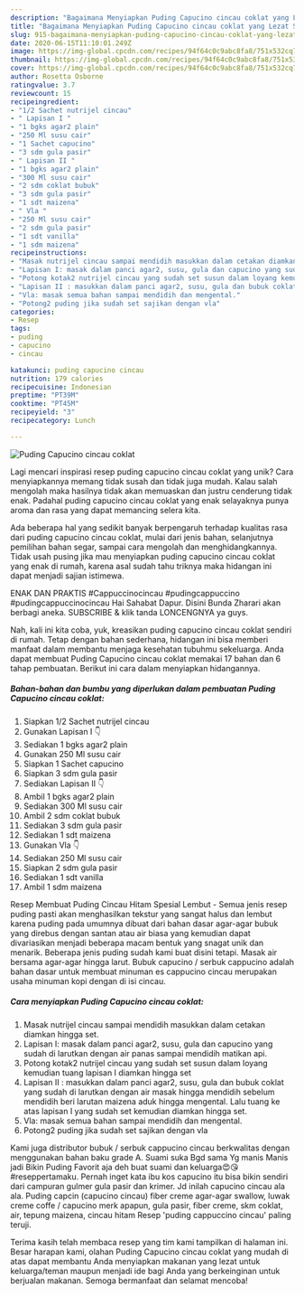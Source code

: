 ```yaml
---
description: "Bagaimana Menyiapkan Puding Capucino cincau coklat yang Lezat Sekali"
title: "Bagaimana Menyiapkan Puding Capucino cincau coklat yang Lezat Sekali"
slug: 915-bagaimana-menyiapkan-puding-capucino-cincau-coklat-yang-lezat-sekali
date: 2020-06-15T11:10:01.249Z
image: https://img-global.cpcdn.com/recipes/94f64c0c9abc8fa8/751x532cq70/puding-capucino-cincau-coklat-foto-resep-utama.jpg
thumbnail: https://img-global.cpcdn.com/recipes/94f64c0c9abc8fa8/751x532cq70/puding-capucino-cincau-coklat-foto-resep-utama.jpg
cover: https://img-global.cpcdn.com/recipes/94f64c0c9abc8fa8/751x532cq70/puding-capucino-cincau-coklat-foto-resep-utama.jpg
author: Rosetta Osborne
ratingvalue: 3.7
reviewcount: 15
recipeingredient:
- "1/2 Sachet nutrijel cincau"
- " Lapisan I "
- "1 bgks agar2 plain"
- "250 Ml susu cair"
- "1 Sachet capucino"
- "3 sdm gula pasir"
- " Lapisan II "
- "1 bgks agar2 plain"
- "300 Ml susu cair"
- "2 sdm coklat bubuk"
- "3 sdm gula pasir"
- "1 sdt maizena"
- " Vla "
- "250 Ml susu cair"
- "2 sdm gula pasir"
- "1 sdt vanilla"
- "1 sdm maizena"
recipeinstructions:
- "Masak nutrijel cincau sampai mendidih masukkan dalam cetakan diamkan hingga set."
- "Lapisan I: masak dalam panci agar2, susu, gula dan capucino yang sudah di larutkan dengan air panas sampai mendidih matikan api."
- "Potong kotak2 nutrijel cincau yang sudah set susun dalam loyang kemudian tuang lapisan I diamkan hingga set"
- "Lapisan II : masukkan dalam panci agar2, susu, gula dan bubuk coklat yang sudah di larutkan dengan air masak hingga mendidih sebelum mendidih beri larutan maizena aduk hingga mengental. Lalu tuang ke atas lapisan I yang sudah set kemudian diamkan hingga set."
- "Vla: masak semua bahan sampai mendidih dan mengental."
- "Potong2 puding jika sudah set sajikan dengan vla"
categories:
- Resep
tags:
- puding
- capucino
- cincau

katakunci: puding capucino cincau 
nutrition: 179 calories
recipecuisine: Indonesian
preptime: "PT39M"
cooktime: "PT45M"
recipeyield: "3"
recipecategory: Lunch

---
```



![Puding Capucino cincau coklat](https://img-global.cpcdn.com/recipes/94f64c0c9abc8fa8/751x532cq70/puding-capucino-cincau-coklat-foto-resep-utama.jpg)

Lagi mencari inspirasi resep puding capucino cincau coklat yang unik? Cara menyiapkannya memang tidak susah dan tidak juga mudah. Kalau salah mengolah maka hasilnya tidak akan memuaskan dan justru cenderung tidak enak. Padahal puding capucino cincau coklat yang enak selayaknya punya aroma dan rasa yang dapat memancing selera kita.

Ada beberapa hal yang sedikit banyak berpengaruh terhadap kualitas rasa dari puding capucino cincau coklat, mulai dari jenis bahan, selanjutnya pemilihan bahan segar, sampai cara mengolah dan menghidangkannya. Tidak usah pusing jika mau menyiapkan puding capucino cincau coklat yang enak di rumah, karena asal sudah tahu triknya maka hidangan ini dapat menjadi sajian istimewa.

ENAK DAN PRAKTIS #Cappuccinocincau #pudingcappuccino #pudingcappuccinocincau Hai Sahabat Dapur. Disini Bunda Zharari akan berbagi aneka. SUBSCRIBE &amp; klik tanda LONCENGNYA ya guys.


Nah, kali ini kita coba, yuk, kreasikan puding capucino cincau coklat sendiri di rumah. Tetap dengan bahan sederhana, hidangan ini bisa memberi manfaat dalam membantu menjaga kesehatan tubuhmu sekeluarga. Anda dapat membuat Puding Capucino cincau coklat memakai 17 bahan dan 6 tahap pembuatan. Berikut ini cara dalam menyiapkan hidangannya.

<!--inarticleads1-->

##### Bahan-bahan dan bumbu yang diperlukan dalam pembuatan Puding Capucino cincau coklat:

1. Siapkan 1/2 Sachet nutrijel cincau
1. Gunakan  Lapisan I 👇
1. Sediakan 1 bgks agar2 plain
1. Gunakan 250 Ml susu cair
1. Siapkan 1 Sachet capucino
1. Siapkan 3 sdm gula pasir
1. Sediakan  Lapisan II 👇
1. Ambil 1 bgks agar2 plain
1. Sediakan 300 Ml susu cair
1. Ambil 2 sdm coklat bubuk
1. Sediakan 3 sdm gula pasir
1. Sediakan 1 sdt maizena
1. Gunakan  Vla 👇
1. Sediakan 250 Ml susu cair
1. Siapkan 2 sdm gula pasir
1. Sediakan 1 sdt vanilla
1. Ambil 1 sdm maizena


Resep Membuat Puding Cincau Hitam Spesial Lembut - Semua jenis resep puding pasti akan menghasilkan tekstur yang sangat halus dan lembut karena puding pada umumnya dibuat dari bahan dasar agar-agar bubuk yang direbus dengan santan atau air biasa yang kemudian dapat divariasikan menjadi beberapa macam bentuk yang snagat unik dan menarik. Beberapa jenis puding sudah kami buat disini tetapi. Masak air bersama agar-agar hingga larut. Bubuk capucino / serbuk cappucino adalah bahan dasar untuk membuat minuman es cappucino cincau merupakan usaha minuman kopi dengan di isi cincau. 

<!--inarticleads2-->

##### Cara menyiapkan Puding Capucino cincau coklat:

1. Masak nutrijel cincau sampai mendidih masukkan dalam cetakan diamkan hingga set.
1. Lapisan I: masak dalam panci agar2, susu, gula dan capucino yang sudah di larutkan dengan air panas sampai mendidih matikan api.
1. Potong kotak2 nutrijel cincau yang sudah set susun dalam loyang kemudian tuang lapisan I diamkan hingga set
1. Lapisan II : masukkan dalam panci agar2, susu, gula dan bubuk coklat yang sudah di larutkan dengan air masak hingga mendidih sebelum mendidih beri larutan maizena aduk hingga mengental. Lalu tuang ke atas lapisan I yang sudah set kemudian diamkan hingga set.
1. Vla: masak semua bahan sampai mendidih dan mengental.
1. Potong2 puding jika sudah set sajikan dengan vla


Kami juga distributor bubuk / serbuk cappucino cincau berkwalitas dengan menggunakan bahan baku grade A. Suami suka Bgd sama Yg manis Manis jadi Bikin Puding Favorit aja deh buat suami dan keluarga😍😘 #reseppertamaku. Pernah inget kata ibu kos capucino itu bisa bikin sendiri dari campuran gulmer gula pasir dan krimer. Jd inilah capucino cincau ala ala. Puding capcin (capucino cincau) fiber creme agar-agar swallow, luwak creme coffe / capucino merk apapun, gula pasir, fiber creme, skm coklat, air, tepung maizena, cincau hitam Resep &#39;puding cappuccino cincau&#39; paling teruji. 

Terima kasih telah membaca resep yang tim kami tampilkan di halaman ini. Besar harapan kami, olahan Puding Capucino cincau coklat yang mudah di atas dapat membantu Anda menyiapkan makanan yang lezat untuk keluarga/teman maupun menjadi ide bagi Anda yang berkeinginan untuk berjualan makanan. Semoga bermanfaat dan selamat mencoba!
